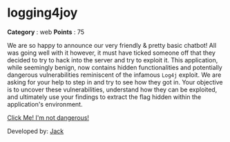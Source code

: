# logging4joy

**Category** : web
**Points** : 75

We are so happy to announce our very friendly & pretty basic chatbot! All was going well with it however, it must have ticked someone off that they decided to try to hack into the server and try to exploit it. This application, while seemingly benign, now contains hidden functionalities and potentially dangerous vulnerabilities reminiscent of the infamous `Log4j` exploit. We are asking for your help to step in and try to see how they got in. Your objective is to uncover these vulnerabilities, understand how they can be exploited, and ultimately use your findings to extract the flag hidden within the application's environment.

[Click Me! I'm not dangerous!](http://44.202.69.161:8080/)

Developed by:	 [Jack](https://github.com/JohnZabriskie)



